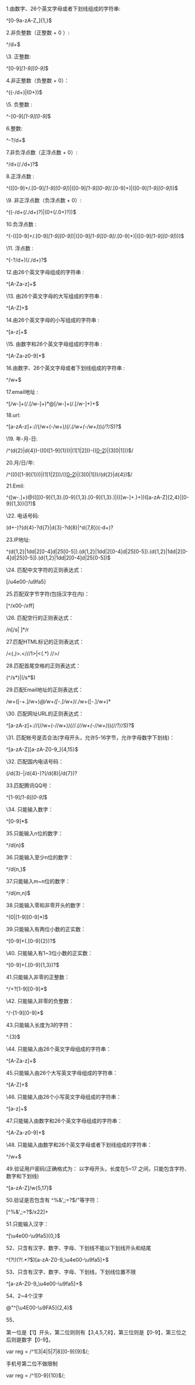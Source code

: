 1.由数字、26个英文字母或者下划线组成的字符串:

  ^[0-9a-zA-Z_]{1,}$

2.非负整数（正整数 + 0 ）:

  ^/d+$

\3. 正整数:

  ^[0-9]*[1-9][0-9]*$

4.非正整数（负整数 + 0）：

  ^((-/d+)|(0+))$

\5. 负整数 :

  ^-[0-9]*[1-9][0-9]*$

6.整数:   

  ^-?/d+$

7.非负浮点数（正浮点数 + 0）:

  ^/d+(/./d+)?$

8.正浮点数 :

  ^(([0-9]+/.[0-9]*[1-9][0-9]*)|([0-9]*[1-9][0-9]*/.[0-9]+)|([0-9]*[1-9][0-9]*))$

\9. 非正浮点数（负浮点数 + 0）:

  ^((-/d+(/./d+)?)|(0+(/.0+)?))$

10.负浮点数 :

  ^(-(([0-9]+/.[0-9]*[1-9][0-9]*)|([0-9]*[1-9][0-9]*/.[0-9]+)|([0-9]*[1-9][0-9]*)))$

\11. 浮点数 :

  ^(-?/d+)(/./d+)?$

12.由26个英文字母组成的字符串 :   

  ^[A-Za-z]+$

\13. 由26个英文字母的大写组成的字符串 :

  ^[A-Z]+$

14.由26个英文字母的小写组成的字符串 :

  ^[a-z]+$

\15. 由数字和26个英文字母组成的字符串 :

  ^[A-Za-z0-9]+$

16.由数字、26个英文字母或者下划线组成的字符串 :   

  ^/w+$

17.email地址 :

  ^[/w-]+(/.[/w-]+)*@[/w-]+(/.[/w-]+)+$

18.url:   

  ^[a-zA-z]+://(/w+(-/w+)*)(/.(/w+(-/w+)*))*(/?/S*)?$

\19. 年-月-日:

  /^(d{2}|d{4})-((0([1-9]{1}))|(1[1|2]))-(([0-2]([1-9]{1}))|(3[0|1]))$/

20.月/日/年:

  /^((0([1-9]{1}))|(1[1|2]))/(([0-2]([1-9]{1}))|(3[0|1]))/(d{2}|d{4})$/

21.Emil:

  ^([w-.]+)@(([[0-9]{1,3}.[0-9]{1,3}.[0-9]{1,3}.)|(([w-]+.)+))([a-zA-Z]{2,4}|[0-9]{1,3})(]?)$

\22. 电话号码:

  (d+-)?(d{4}-?d{7}|d{3}-?d{8}|^d{7,8})(-d+)?

23.IP地址:

  ^(d{1,2}|1dd|2[0-4]d|25[0-5]).(d{1,2}|1dd|2[0-4]d|25[0-5]).(d{1,2}|1dd|2[0-4]d|25[0-5]).(d{1,2}|1dd|2[0-4]d|25[0-5])$

\24. 匹配中文字符的正则表达式：

  [/u4e00-/u9fa5]

25.匹配双字节字符(包括汉字在内)：

  [^/x00-/xff]

\26. 匹配空行的正则表达式：

  /n[/s| ]*/r

27.匹配HTML标记的正则表达式：

  /<(.*)>.*<///1>|<(.*) //>/

28.匹配首尾空格的正则表达式：

  (^/s*)|(/s*$)

29.匹配Email地址的正则表达式：

  /w+([-+.]/w+)*@/w+([-.]/w+)*/./w+([-.]/w+)*

\30. 匹配网址URL的正则表达式：

  ^[a-zA-z]+://(//w+(-//w+)*)(//.(//w+(-//w+)*))*(//?//S*)?$

\31. 匹配帐号是否合法(字母开头，允许5-16字节，允许字母数字下划线)：

  ^[a-zA-Z][a-zA-Z0-9_]{4,15}$

\32. 匹配国内电话号码：

  (/d{3}-|/d{4}-)?(/d{8}|/d{7})?

33.匹配腾讯QQ号：

  ^[1-9]*[1-9][0-9]*$

\34. 只能输入数字：

  ^[0-9]*$

35.只能输入n位的数字：

  ^/d{n}$

36.只能输入至少n位的数字：

  ^/d{n,}$

37.只能输入m~n位的数字：

  ^/d{m,n}$

38.只能输入零和非零开头的数字：

  ^(0|[1-9][0-9]*)$

39.只能输入有两位小数的正实数：

  ^[0-9]+(.[0-9]{2})?$

\40. 只能输入有1~3位小数的正实数：

  ^[0-9]+(.[0-9]{1,3})?$

41.只能输入非零的正整数：

  ^/+?[1-9][0-9]*$

\42. 只能输入非零的负整数：

  ^/-[1-9][0-9]*$

43.只能输入长度为3的字符：

  ^.{3}$

\44. 只能输入由26个英文字母组成的字符串：

  ^[A-Za-z]+$

45.只能输入由26个大写英文字母组成的字符串：

  ^[A-Z]+$

\46. 只能输入由26个小写英文字母组成的字符串：

  ^[a-z]+$

47.只能输入由数字和26个英文字母组成的字符串：

  ^[A-Za-z0-9]+$

\48. 只能输入由数字和26个英文字母或者下划线组成的字符串：

  ^/w+$

49.验证用户密码(正确格式为： 以字母开头，长度在5~17 之间，只能包含字符、数字和下划线)

  ^[a-zA-Z]/w{5,17}$

50.验证是否包含有 ^%&',;=?$/"等字符：

  [^%&',;=?$/x22]+

51.只能输入汉字：

  ^[\u4e00-\u9fa5]{0,}$

52、只含有汉字、数字、字母、下划线不能以下划线开头和结尾

  ^(?!_)(?!.*?_$)[a-zA-Z0-9_\u4e00-\u9fa5]+$

53、只含有汉字、数字、字母、下划线，下划线位置不限

  ^[a-zA-Z0-9_\u4e00-\u9fa5]+$

54、2~4个汉字

  @"^[\u4E00-\u9FA5]{2,4}$

55、

第一位是【1】开头，第二位则则有【3,4,5,7,8】，第三位则是【0-9】，第三位之后则是数字【0-9】。

var reg = /^1[3|4|5|7|8][0-9]{9}$/;

手机号第二位不做限制

var reg = /^1[0-9]{10}$/;